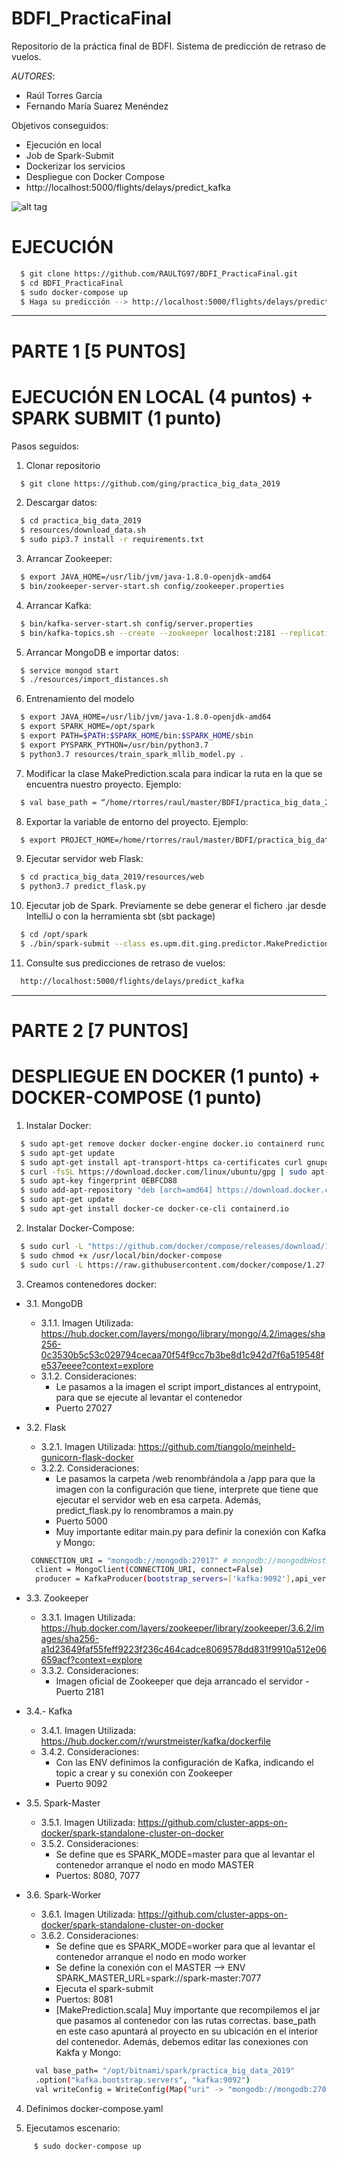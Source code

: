 # BDFI_PracticaFinal
Repositorio de la práctica final de BDFI.
Sistema de predicción de retraso de vuelos.

*AUTORES*:
 - Raúl Torres García
 - Fernando María Suarez Menéndez
 
Objetivos conseguidos:
  - Ejecución en local
  - Job de Spark-Submit
  - Dockerizar los servicios
  - Despliegue con Docker Compose
  - http://localhost:5000/flights/delays/predict_kafka

![alt tag](https://github.com/RAULTG97/BDFI_PracticaFinal/blob/main/escenario.png)

# EJECUCIÓN
```sh
  $ git clone https://github.com/RAULTG97/BDFI_PracticaFinal.git
  $ cd BDFI_PracticaFinal
  $ sudo docker-compose up
  $ Haga su predicción --> http://localhost:5000/flights/delays/predict_kafka
```
----------------------------
# PARTE 1 [5 PUNTOS]
# EJECUCIÓN EN LOCAL (4 puntos) + SPARK SUBMIT (1 punto)


Pasos seguidos:
1. Clonar repositorio
  ```sh
    $ git clone https://github.com/ging/practica_big_data_2019
  ```   
2. Descargar datos:
  ```sh
    $ cd practica_big_data_2019
    $ resources/download_data.sh
    $ sudo pip3.7 install -r requirements.txt
  ``` 

 3. Arrancar Zookeeper:
  ```sh
    $ export JAVA_HOME=/usr/lib/jvm/java-1.8.0-openjdk-amd64 
    $ bin/zookeeper-server-start.sh config/zookeeper.properties
  ```
  4. Arrancar Kafka:
  ```sh
    $ bin/kafka-server-start.sh config/server.properties
    $ bin/kafka-topics.sh --create --zookeeper localhost:2181 --replication-factor 1 --partitions 1 --topic flight_delay_classification_request
  ```
  5. Arrancar MongoDB e importar datos:
  ```sh
    $ service mongod start
    $ ./resources/import_distances.sh
  ```  
  6. Entrenamiento del modelo
  ```sh
    $ export JAVA_HOME=/usr/lib/jvm/java-1.8.0-openjdk-amd64
    $ export SPARK_HOME=/opt/spark
    $ export PATH=$PATH:$SPARK_HOME/bin:$SPARK_HOME/sbin
    $ export PYSPARK_PYTHON=/usr/bin/python3.7
    $ python3.7 resources/train_spark_mllib_model.py .
  ```  
  7. Modificar la clase MakePrediction.scala para indicar la ruta en la que se encuentra nuestro proyecto. Ejemplo:
  ```sh
    $ val base_path = “/home/rtorres/raul/master/BDFI/practica_big_data_2019”
```
  8. Exportar la variable de entorno del proyecto. Ejemplo:
  ```sh
    $ export PROJECT_HOME=/home/rtorres/raul/master/BDFI/practica_big_data_2019
  ```
  9. Ejecutar servidor web Flask:
  ```sh
    $ cd practica_big_data_2019/resources/web
    $ python3.7 predict_flask.py
```
  10. Ejecutar job de Spark. Previamente se debe generar el fichero .jar desde IntelliJ o con la herramienta sbt (sbt package)
  ```sh
    $ cd /opt/spark
    $ ./bin/spark-submit --class es.upm.dit.ging.predictor.MakePrediction --master local --packages org.mongodb.spark:mongo-spark-connector_2.11:2.3.2,org.apache.spark:spark-sql-kafka-0-10_2.11:2.4.0 /home/rtorres/raul/master/BDFI/practica_big_data_2019/flight_prediction/out/artifacts/flight_prediction_jar/flight_prediction.jar
```
  11. Consulte sus predicciones de retraso de vuelos:
  ```sh
    http://localhost:5000/flights/delays/predict_kafka
  ```  

------------------

# PARTE 2 [7 PUNTOS]
# DESPLIEGUE EN DOCKER (1 punto) + DOCKER-COMPOSE (1 punto)

  1. Instalar Docker:
  ```sh
    $ sudo apt-get remove docker docker-engine docker.io containerd runc
    $ sudo apt-get update
    $ sudo apt-get install apt-transport-https ca-certificates curl gnupg-agent software-properties-common
    $ curl -fsSL https://download.docker.com/linux/ubuntu/gpg | sudo apt-key add -
    $ sudo apt-key fingerprint 0EBFCD88
    $ sudo add-apt-repository "deb [arch=amd64] https://download.docker.com/linux/ubuntu $(lsb_release -cs) stable"
    $ sudo apt-get update
    $ sudo apt-get install docker-ce docker-ce-cli containerd.io
 ```
  2. Instalar Docker-Compose:
  ```sh
    $ sudo curl -L "https://github.com/docker/compose/releases/download/1.27.4/docker-compose-$(uname -s)-$(uname -m)" -o /usr/local/bin/docker-compose
    $ sudo chmod +x /usr/local/bin/docker-compose
    $ sudo curl -L https://raw.githubusercontent.com/docker/compose/1.27.4/contrib/completion/bash/docker-compose -o /etc/bash_completion.d/docker-compose
   ``` 
  3. Creamos contenedores docker:
  - 3.1. MongoDB
       - 3.1.1. Imagen Utilizada: https://hub.docker.com/layers/mongo/library/mongo/4.2/images/sha256-0c3530b5c53c029794cecaa70f54f9cc7b3be8d1c942d7f6a519548fe537eeee?context=explore
      - 3.1.2. Consideraciones:
        - Le pasamos a la imagen el script import_distances al entrypoint, para que se ejecute al levantar el contenedor
        - Puerto 27027
- 3.2. Flask
    - 3.2.1. Imagen Utilizada: https://github.com/tiangolo/meinheld-gunicorn-flask-docker
    - 3.2.2. Consideraciones:
        - Le pasamos la carpeta /web renombŕándola a /app para que la imagen con la configuración que tiene, interprete que tiene que ejecutar el servidor web en esa carpeta. Además, predict_flask.py lo renombramos a main.py
        - Puerto 5000
        - Muy importante editar main.py para definir la conexión con Kafka y Mongo:
  ```sh
   CONNECTION_URI = "mongodb://mongodb:27017" # mongodb://mongodbHostName:27017
    client = MongoClient(CONNECTION_URI, connect=False)
    producer = KafkaProducer(bootstrap_servers=['kafka:9092'],api_version=(2,3,0))
   ```  
- 3.3. Zookeeper
    - 3.3.1. Imagen Utilizada: https://hub.docker.com/layers/zookeeper/library/zookeeper/3.6.2/images/sha256-a1d23649faf55feff9223f236c464cadce8069578dd831f9910a512e06659acf?context=explore
  - 3.3.2. Consideraciones:
       - Imagen oficial de Zookeeper que deja arrancado el servidor
        - Puerto 2181
        
- 3.4.- Kafka
    - 3.4.1. Imagen Utilizada: https://hub.docker.com/r/wurstmeister/kafka/dockerfile
    - 3.4.2. Consideraciones:
        - Con las ENV definimos la configuración de Kafka, indicando el topic a crear y su conexión con Zookeeper
        - Puerto 9092

- 3.5. Spark-Master
     - 3.5.1. Imagen Utilizada: https://github.com/cluster-apps-on-docker/spark-standalone-cluster-on-docker
    - 3.5.2. Consideraciones:
        - Se define que es SPARK_MODE=master para que al levantar el contenedor arranque el nodo en modo MASTER
        - Puertos: 8080, 7077
        
        
- 3.6. Spark-Worker
     - 3.6.1. Imagen Utilizada: https://github.com/cluster-apps-on-docker/spark-standalone-cluster-on-docker
     - 3.6.2. Consideraciones:
        - Se define que es SPARK_MODE=worker para que al levantar el contenedor arranque el nodo en modo worker
        - Se define la conexión con el MASTER --> ENV SPARK_MASTER_URL=spark://spark-master:7077
        - Ejecuta el spark-submit
        - Puertos: 8081
        - [MakePrediction.scala] Muy importante que recompilemos el jar que pasamos al contenedor con las rutas correctas. base_path en este caso apuntará al proyecto en su ubicación en el interior del contenedor. Además, debemos editar las conexiones con Kakfa y Mongo:
  ```sh
    val base_path= "/opt/bitnami/spark/practica_big_data_2019"
    .option("kafka.bootstrap.servers", "kafka:9092")
    val writeConfig = WriteConfig(Map("uri" -> "mongodb://mongodb:27017/agile_data_science.flight_delay_classification_response"))
   ``` 
    
4. Definimos docker-compose.yaml
    
5. Ejecutamos escenario:
```sh
     $ sudo docker-compose up
``` 
